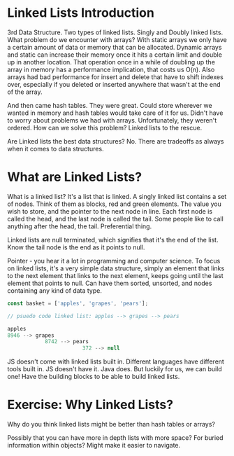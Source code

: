 # Linked Lists Introduction 

3rd Data Structure. Two types of linked lists. Singly and Doubly linked lists. What problem do we encounter with arrays? With static arrays we only have a certain amount of data or memory that can be allocated. Dynamic arrays and static can increase their memory once it hits a certain limit and double up in another location. That operation once in a while of doubling up the array in memory has a performance implication, that costs us O(n). Also arrays had bad performance for insert and delete that have to shift indexes over, especially if you deleted or inserted anywhere that wasn't at the end of the array.

And then came hash tables. They were great. Could store wherever we wanted in memory and hash tables would take care of it for us. Didn't have to worry about problems we had with arrays. Unfortunately, they weren't ordered. How can we solve this problem? Linked lists to the rescue. 

Are Linked lists the best data structures? No. There are tradeoffs as always when it comes to data structures. 

# What are Linked Lists?

What is a linked list? It's a list that is linked. A singly linked list contains a set of nodes. Think of them as blocks, red and green elements. The value you wish to store, and the pointer to the next node in line. Each first node is called the head, and the last node is called the tail. Some people like to call anything after the head, the tail. Preferential thing. 

Linked lists are null terminated, which signifies that it's the end of the list. Know the tail node is the end as it points to null.

Pointer - you hear it a lot in programming and computer science. To focus on linked lists, it's a very simple data structure, simply an element that links to the next element that links to the next element, keeps going until the last element that points to null. Can have them sorted, unsorted, and nodes containing any kind of data type. 

```js
const basket = ['apples', 'grapes', 'pears'];

// psuedo code linked list: apples --> grapes --> pears

apples 
8946 --> grapes 
            8742 --> pears 
                        372 --> null
```

JS doesn't come with linked lists built in. Different languages have different tools built in. JS doesn't have it. Java does. But luckily for us, we can build one! Have the building blocks to be able to build linked lists.

# Exercise: Why Linked Lists? 

Why do you think linked lists might be better than hash tables or arrays? 

Possibly that you can have more in depth lists with more space? For buried information within objects? Might make it easier to navigate. 
